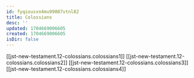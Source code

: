 ```yaml
---
id: fyqiousxn4mu99087vtnl82
title: Colossians
desc: ''
updated: 1704669006605
created: 1704669006605
isDir: false
---
```

[[jst-new-testament.12-colossians.colossians1]]
[[jst-new-testament.12-colossians.colossians2]]
[[jst-new-testament.12-colossians.colossians3]]
[[jst-new-testament.12-colossians.colossians4]]
